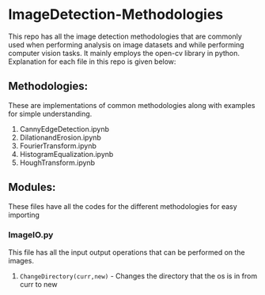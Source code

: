 # ImageDetection-Methodologies

This repo has all the image detection methodologies that are commonly used when performing analysis on image datasets and while performing computer vision tasks. It mainly employs the open-cv library in python. Explanation for each file in this repo is given below:

## Methodologies:
These are implementations of common methodologies along with examples for simple understanding. 
1. CannyEdgeDetection.ipynb
2. DilationandErosion.ipynb
3. FourierTransform.ipynb
4. HistogramEqualization.ipynb
5. HoughTransform.ipynb

## Modules:
These files have all the codes for the different methodologies for easy importing

### ImageIO.py
This file has all the input output operations that can be performed on the images.

1. ```ChangeDirectory(curr,new)``` - Changes the directory that the os is in from curr to new